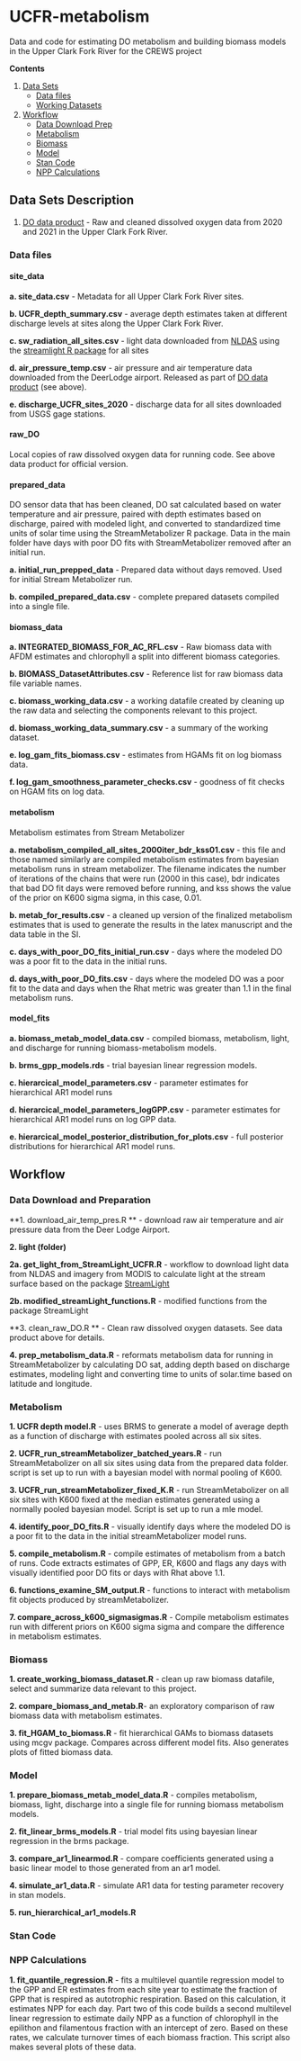 # UCFR-metabolism
Data and code for estimating DO metabolism and building biomass models in the Upper Clark Fork River for the CREWS project

**Contents**
  
1. [Data Sets](#data-sets-description)  
    - [Data files](#data-files)  
    - [Working Datasets](#working-datasets)  
2. [Workflow](#workflow)  
    - [Data Download Prep](#data-download-prep)  
    - [Metabolism](#metabolism)  
    - [Biomass](#biomass)  
    - [Model](#model)  
    - [Stan Code](#stan-code)  
    - [NPP Calculations](#npp-calculations)  


<!-- Data Sets description -->
## Data Sets Description

1. [DO data product](url) - Raw and cleaned dissolved oxygen data from 2020 and 2021 in the Upper Clark Fork River.

<!-- Data files -->
### Data files
#### site_data

**a. site_data.csv**  -  Metadata for all Upper Clark Fork River sites.

**b. UCFR_depth_summary.csv** - average depth estimates taken at different discharge levels at sites along the Upper Clark Fork River.

**c. sw_radiation_all_sites.csv** - light data downloaded from [NLDAS]() using the [streamlight R package]() for all sites

**d. air_pressure_temp.csv** - air pressure and air temperature data downloaded from the DeerLodge airport. Released as part of [DO data product]() (see above).

**e. discharge_UCFR_sites_2020** - discharge data for all sites downloaded from USGS gage stations.

#### raw_DO
Local copies of raw dissolved oxygen data for running code. See above data product for official version.

#### prepared_data 
DO sensor data that has been cleaned, DO sat calculated based on water temperature and air pressure, paired with depth estimates based on discharge, paired with modeled light, and converted to standardized time units of solar time using the StreamMetabolizer R package. Data in the main folder have days with poor DO fits with StreamMetabolizer removed after an initial run.

**a. initial_run_prepped_data** - Prepared data without days removed. Used for initial Stream Metabolizer run.

**b. compiled_prepared_data.csv** - complete prepared datasets compiled into a single file.

#### biomass_data

**a. INTEGRATED_BIOMASS_FOR_AC_RFL.csv**  -  Raw biomass data with AFDM estimates and chlorophyll a split into different biomass categories.

**b. BIOMASS_DatasetAttributes.csv**  -  Reference list for raw biomass data file variable names.  

**c. biomass_working_data.csv** - a working datafile created by cleaning up the raw data and selecting the components relevant to this project.

**d. biomass_working_data_summary.csv** - a summary of the working dataset.

**e. log_gam_fits_biomass.csv** - estimates from HGAMs fit on log biomass data.

**f. log_gam_smoothness_parameter_checks.csv** - goodness of fit checks on HGAM fits on log data.

#### metabolism
Metabolism estimates from Stream Metabolizer

**a. metabolism_compiled_all_sites_2000iter_bdr_kss01.csv** - this file and those named similarly are compiled metabolism estimates from bayesian metabolism runs in stream metabolizer. The filename indicates the number of iterations of the chains that were run (2000 in this case), bdr indicates that bad DO fit days were removed before running, and kss shows the value of the prior on K600 sigma sigma, in this case, 0.01.

**b. metab_for_results.csv** - a cleaned up version of the finalized metabolism estimates that is used to generate the results in the latex manuscript and the data table in the SI.

**c. days_with_poor_DO_fits_initial_run.csv** - days where the modeled DO was a poor fit to the data in the initial runs.

**d. days_with_poor_DO_fits.csv** - days where the modeled DO was a poor fit to the data and days when the Rhat metric was greater than 1.1 in the final metabolism runs.

#### model_fits

**a. biomass_metab_model_data.csv** - compiled biomass, metabolism, light, and discharge for running biomass-metabolism models.

**b. brms_gpp_models.rds** - trial bayesian linear regression models.

**c. hierarcical_model_parameters.csv** - parameter estimates for hierarchical AR1 model runs

**d. hierarcical_model_parameters_logGPP.csv** - parameter estimates for hierarchical AR1 model runs on log GPP data.

**e. hierarcical_model_posterior_distribution_for_plots.csv** - full posterior distributions for hierarchical AR1 model runs.
    
    
<!-- Workflow -->
## Workflow

<!-- data-download-prep -->
### Data Download and Preparation

**1. download_air_temp_pres.R ** - download raw air temperature and air pressure data from the Deer Lodge Airport.

**2. light (folder)**

**2a. get_light_from_StreamLight_UCFR.R** - workflow to download light data from NLDAS and imagery from MODIS to calculate light at the stream surface based on the package [StreamLight](github.com/psavoy/StreamLight.com)

**2b. modified_streamLight_functions.R** - modified functions from the package StreamLight 

**3. clean_raw_DO.R ** - Clean raw dissolved oxygen datasets. See data product above for details.

**4. prep_metabolism_data.R** - reformats metabolism data for running in StreamMetabolizer by calculating DO sat, adding depth based on discharge estimates, modeling light and converting time to units of solar.time based on latitude and longitude.

<!-- metabolism --> 
### Metabolism

**1. UCFR depth model.R** - uses BRMS to generate a model of average depth as a function of discharge with estimates pooled across all six sites.

**2. UCFR_run_streamMetabolizer_batched_years.R** - run StreamMetabolizer on all six sites using data from the prepared data folder. script is set up to run with a bayesian model with normal pooling of K600.

**3. UCFR_run_streamMetabolizer_fixed_K.R** - run StreamMetabolizer on all six sites with K600 fixed at the median estimates generated using a normally pooled bayesian model. Script is set up to run a mle model.

**4. identify_poor_DO_fits.R** - visually identify days where the modeled DO is a poor fit to the data in the initial streamMetabolizer model runs. 

**5. compile_metabolism.R** - compile estimates of metabolism from a batch of runs. Code extracts estimates of GPP, ER, K600 and flags any days with visually identified poor DO fits or days with Rhat above 1.1.

**6. functions_examine_SM_output.R** - functions to interact with metabolism fit objects produced by streamMetabolizer.

**7. compare_across_k600_sigmasigmas.R** - Compile metabolism estimates run with different priors on K600 sigma sigma and compare the difference in metabolism estimates.

<!--biomass-->
### Biomass

**1. create_working_biomass_dataset.R** - clean up raw biomass datafile, select and summarize data relevant to this project. 

**2. compare_biomass_and_metab.R**- an exploratory comparison of raw biomass data with metabolism estimates.

**3. fit_HGAM_to_biomass.R** - fit hierarchical GAMs to biomass datasets using mcgv package. Compares across different model fits. Also generates plots of fitted biomass data.

<!--model-->
### Model

**1. prepare_biomass_metab_model_data.R** - compiles metabolism, biomass, light, discharge into a single file for running biomass metabolism models. 

**2. fit_linear_brms_models.R** - trial model fits using bayesian linear regression in the brms package.

**3. compare_ar1_linearmod.R** - compare coefficients generated using a basic linear model to those generated from an ar1 model.

**4. simulate_ar1_data.R** - simulate AR1 data for testing parameter recovery in stan models.

**5. run_hierarchical_ar1_models.R** 

<!--stan-code-->
### Stan Code

<!--npp-calculations-->
### NPP Calculations

**1. fit_quantile_regression.R** - fits a multilevel quantile regression model to the GPP and ER estimates from each site year to estimate the fraction of GPP that is respired as autotrophic respiration. Based on this calculation, it estimates NPP for each day. Part two of this code builds a second multilevel linear regression to estimate daily NPP as a function of chlorophyll in the epilithon and filamentous fraction with an intercept of zero. Based on these rates, we calculate turnover times of each biomass fraction. This script also makes several plots of these data. 
